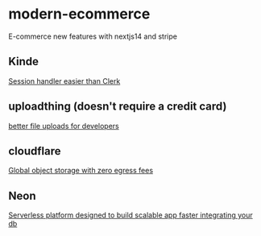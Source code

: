 # modern-ecommerce
E-commerce new features with nextjs14 and stripe

## Kinde
[Session handler easier than Clerk](https://kinde.com/)

## uploadthing (doesn't require a credit card)
[better file uploads for developers](https://uploadthing.com/)

## cloudflare
[Global object storage with zero egress fees](https://www.cloudflare.com/es-es/developer-platform/r2/)

## Neon
[Serverless platform designed to build scalable app faster integrating your db ](https://neon.tech)